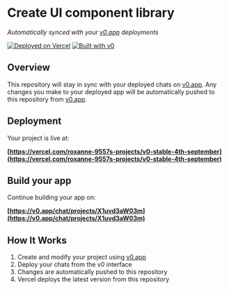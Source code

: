 # Create UI component library

*Automatically synced with your [v0.app](https://v0.app) deployments*

[![Deployed on Vercel](https://img.shields.io/badge/Deployed%20on-Vercel-black?style=for-the-badge&logo=vercel)](https://vercel.com/roxanne-9557s-projects/v0-stable-4th-september)
[![Built with v0](https://img.shields.io/badge/Built%20with-v0.app-black?style=for-the-badge)](https://v0.app/chat/projects/X1uvd3aW03m)

## Overview

This repository will stay in sync with your deployed chats on [v0.app](https://v0.app).
Any changes you make to your deployed app will be automatically pushed to this repository from [v0.app](https://v0.app).

## Deployment

Your project is live at:

**[https://vercel.com/roxanne-9557s-projects/v0-stable-4th-september](https://vercel.com/roxanne-9557s-projects/v0-stable-4th-september)**

## Build your app

Continue building your app on:

**[https://v0.app/chat/projects/X1uvd3aW03m](https://v0.app/chat/projects/X1uvd3aW03m)**

## How It Works

1. Create and modify your project using [v0.app](https://v0.app)
2. Deploy your chats from the v0 interface
3. Changes are automatically pushed to this repository
4. Vercel deploys the latest version from this repository
